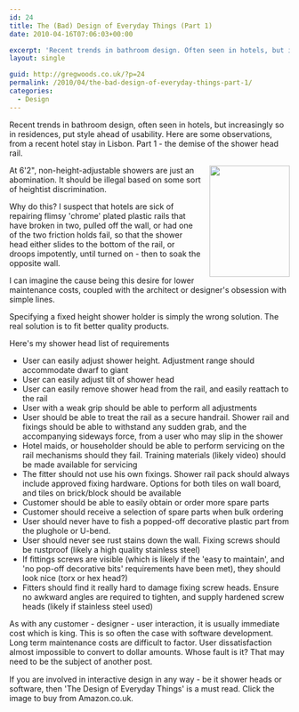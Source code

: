 ```yaml
---
id: 24
title: The (Bad) Design of Everyday Things (Part 1)
date: 2010-04-16T07:06:03+00:00

excerpt: 'Recent trends in bathroom design. Often seen in hotels, but increasingly so in residences. Put style ahead of usability, longevity and maintainability. Here are some observations, from a recent hotel stay in Lisbon. Part 1 - the demise of the shower head rail.'
layout: single

guid: http://gregwoods.co.uk/?p=24
permalink: /2010/04/the-bad-design-of-everyday-things-part-1/
categories:
  - Design
---
```

Recent trends in bathroom design, often seen in hotels, but increasingly so in residences, put style ahead of usability. Here are some observations, from a recent hotel stay in Lisbon. Part 1 - the demise of the shower head rail.

<img class="size-full wp-image-28" style="float: right; padding-left: 1.0em;" title="Fixed position shower head" src="http://gregwoods.co.uk/wp-content/uploads/2010/04/P4032932-Custom.jpg" alt="" width="144" height="200" /> At 6'2", non-height-adjustable showers are just an abomination. It should be illegal based on some sort of heightist discrimination.

Why do this? I suspect that hotels are sick of repairing flimsy 'chrome' plated plastic rails that have broken in two, pulled off the wall, or had one of the two friction holds fail, so that the shower head either slides to the bottom of the rail, or droops impotently, until turned on - then to soak the opposite wall.

I can imagine the cause being this desire for lower maintenance costs, coupled with the architect or designer's obsession with simple lines.

Specifying a fixed height shower holder is simply the wrong solution. The real solution is to fit better quality products.

Here's my shower head list of requirements

  * User can easily adjust shower height. Adjustment range should accommodate dwarf to giant
  * User can easily adjust tilt of shower head
  * User can easily remove shower head from the rail, and easily reattach to the rail
  * User with a weak grip should be able to perform all adjustments
  * User should be able to treat the rail as a secure handrail. Shower rail and fixings should be able to withstand any sudden grab, and the accompanying sideways force, from a user who may slip in the shower
  * Hotel maids, or householder should be able to perform servicing on the rail mechanisms should they fail. Training materials (likely video) should be made available for servicing
  * The fitter should not use his own fixings. Shower rail pack should always include approved fixing hardware. Options for both tiles on wall board, and tiles on brick/block should be available
  * Customer should be able to easily obtain or order more spare parts
  * Customer should receive a selection of spare parts when bulk ordering
  * User should never have to fish a popped-off decorative plastic part from the plughole or U-bend.
  * User should never see rust stains down the wall. Fixing screws should be rustproof (likely a high quality stainless steel)
  * If fittings screws are visible (which is likely if the 'easy to maintain', and 'no pop-off decorative bits' requirements have been met), they should look nice (torx or hex head?)
  * Fitters should find it really hard to damage fixing screw heads. Ensure no awkward angles are required to tighten, and supply hardened screw heads (likely if stainless steel used)

As with any customer - designer - user interaction, it is usually immediate cost which is king. This is so often the case with software development. Long term maintenance costs are difficult to factor. User dissatisfaction almost impossible to convert to dollar amounts. Whose fault is it? That may need to be the subject of another post.

<a style="float: left; padding-right: 1.0em;" href="http://www.amazon.co.uk/gp/product/0465067107?ie=UTF8&tag=thscagrtoyo-21&linkCode=as2&camp=1634&creative=19450&creativeASIN=0465067107"><img src="http://gregwoods.co.uk/wp-content/uploads/2010/04/41qlmVH9jPL._SL160_.jpg" alt="" border="0" /></a><img style="border: none !important; margin: 0px !important;" src="http://www.assoc-amazon.co.uk/e/ir?t=thscagrtoyo-21&l=as2&o=2&a=0465067107" alt="" width="1" height="1" border="0" />  
If you are involved in interactive design in any way - be it shower heads or software, then 'The Design of Everyday Things' is a must read. Click the image to buy from Amazon.co.uk.